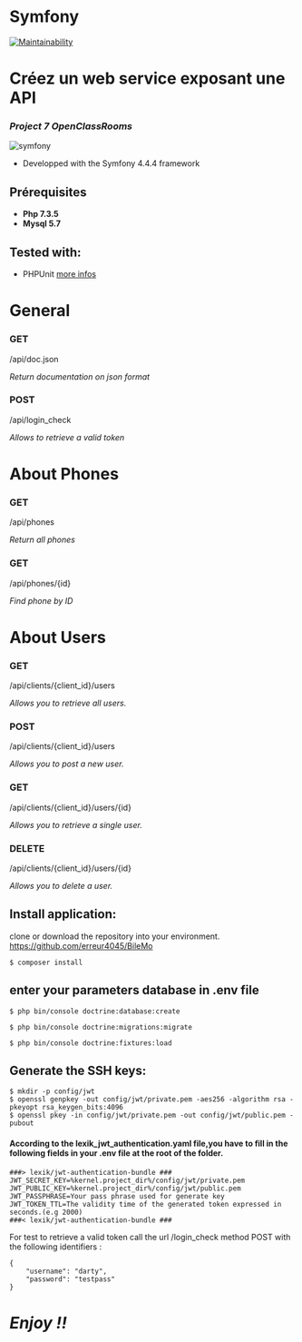 # Symfony
[![Maintainability](https://api.codeclimate.com/v1/badges/770472da3b7b6b6cbbab/maintainability)](https://codeclimate.com/github/erreur4045/BileMo/maintainability)

Créez un web service exposant une API
==================================
### *Project 7 OpenClassRooms*

![symfony](https://symfony.com/images/logos/header-logo.svg)

* Developped with the Symfony 4.4.4 framework

## Prérequisites
* **Php 7.3.5**
* **Mysql 5.7**

## Tested with:
- PHPUnit [more infos](https://phpunit.de/)
# General
### GET​
/api​/doc.json 

*Return documentation on json format*

### POST​
/api​/login_check 

*Allows to retrieve a valid token*

# About Phones

### GET
​/api​/phones 

*Return all phones*

### GET
​/api​/phones​/{id} 

*Find phone by ID*

# About Users

### GET
​/api​/clients​/{client_id}​/users 

*Allows you to retrieve all users.*

### POST
​/api​/clients​/{client_id}​/users 

*Allows you to post a new user.*

### GET
​/api​/clients​/{client_id}​/users​/{id} 

*Allows you to retrieve a single user.*

### DELETE
​/api​/clients​/{client_id}​/users​/{id} 

*Allows you to delete a user.*

## Install application:
clone or download the repository into your environment. https://github.com/erreur4045/BileMo

```
$ composer install
```
## enter your parameters database in .env file
```
$ php bin/console doctrine:database:create
```
```
$ php bin/console doctrine:migrations:migrate
```
```
$ php bin/console doctrine:fixtures:load
```
## Generate the SSH keys:
````
$ mkdir -p config/jwt
$ openssl genpkey -out config/jwt/private.pem -aes256 -algorithm rsa -pkeyopt rsa_keygen_bits:4096
$ openssl pkey -in config/jwt/private.pem -out config/jwt/public.pem -pubout
````
#### According to the lexik_jwt_authentication.yaml file,you have to fill in the following fields in your .env file at the root of the folder.
````
###> lexik/jwt-authentication-bundle ###
JWT_SECRET_KEY=%kernel.project_dir%/config/jwt/private.pem
JWT_PUBLIC_KEY=%kernel.project_dir%/config/jwt/public.pem
JWT_PASSPHRASE=Your pass phrase used for generate key
JWT_TOKEN_TTL=The validity time of the generated token expressed in seconds.(e.g 2000)
###< lexik/jwt-authentication-bundle ###
````
For test to retrieve a valid token call the url /login_check method POST with the following identifiers :

```
{
	"username": "darty",
	"password": "testpass"
}
```

# *Enjoy !!*